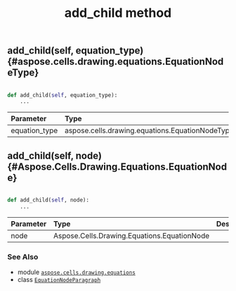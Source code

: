 ﻿---
title: add_child method
second_title: Aspose.Cells for Python via .NET API References
description: 
type: docs
weight: 20
url: /aspose.cells.drawing.equations/equationnodeparagraph/add_child/
is_root: false
---

## add_child(self, equation_type) {#aspose.cells.drawing.equations.EquationNodeType}





```python

def add_child(self, equation_type):
    ...
```


| Parameter | Type | Description |
| :- | :- | :- |
| equation_type | aspose.cells.drawing.equations.EquationNodeType |  |


## add_child(self, node) {#Aspose.Cells.Drawing.Equations.EquationNode}





```python

def add_child(self, node):
    ...
```


| Parameter | Type | Description |
| :- | :- | :- |
| node | Aspose.Cells.Drawing.Equations.EquationNode |  |



### See Also
* module [`aspose.cells.drawing.equations`](../../)
* class [`EquationNodeParagraph`](/cells/python-net/aspose.cells.drawing.equations/equationnodeparagraph)
